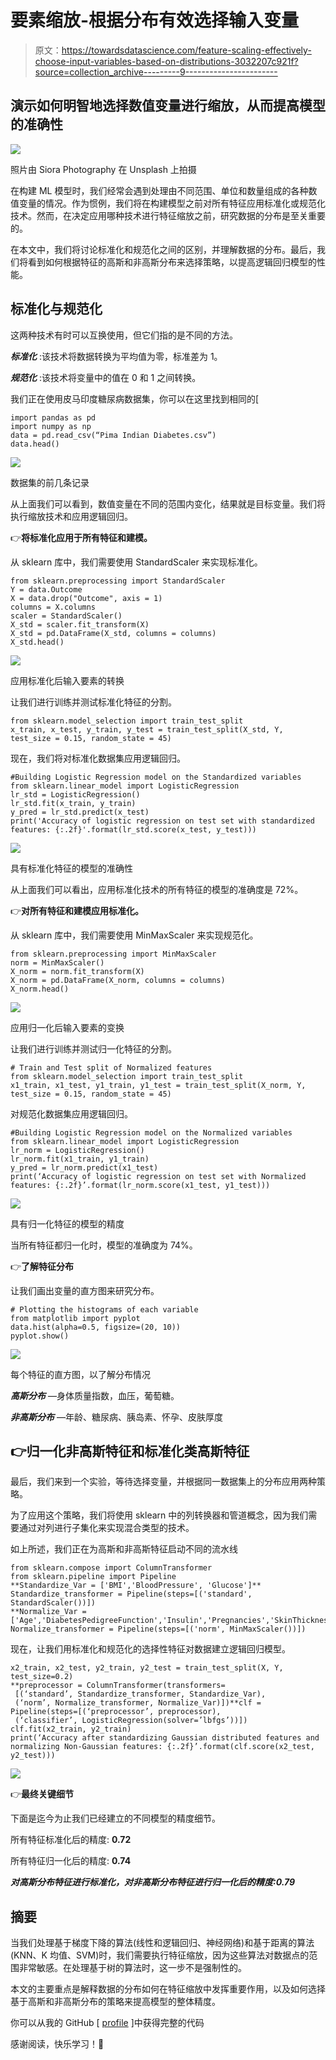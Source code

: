 # 要素缩放-根据分布有效选择输入变量

> 原文：<https://towardsdatascience.com/feature-scaling-effectively-choose-input-variables-based-on-distributions-3032207c921f?source=collection_archive---------9----------------------->

## 演示如何明智地选择数值变量进行缩放，从而提高模型的准确性

![](img/466713ccb0a475b028b3d7d52fd85c92.png)

照片由 Siora Photography 在 Unsplash 上拍摄

在构建 ML 模型时，我们经常会遇到处理由不同范围、单位和数量组成的各种数值变量的情况。作为惯例，我们将在构建模型之前对所有特征应用标准化或规范化技术。然而，在决定应用哪种技术进行特征缩放之前，研究数据的分布是至关重要的。

在本文中，我们将讨论标准化和规范化之间的区别，并理解数据的分布。最后，我们将看到如何根据特征的高斯和非高斯分布来选择策略，以提高逻辑回归模型的性能。

## 标准化与规范化

这两种技术有时可以互换使用，但它们指的是不同的方法。

***标准化*** :该技术将数据转换为平均值为零，标准差为 1。

***规范化*** :该技术将变量中的值在 0 和 1 之间转换。

我们正在使用皮马印度糖尿病数据集，你可以在这里找到相同的[

```
import pandas as pd
import numpy as np
data = pd.read_csv(“Pima Indian Diabetes.csv”)
data.head()
```

![](img/bbce4e824d6ee5c4f74375c82b7ef129.png)

数据集的前几条记录

从上面我们可以看到，数值变量在不同的范围内变化，结果就是目标变量。我们将执行缩放技术和应用逻辑回归。

👉**将标准化应用于所有特征和建模。**

从 sklearn 库中，我们需要使用 StandardScaler 来实现标准化。

```
from sklearn.preprocessing import StandardScaler
Y = data.Outcome
X = data.drop("Outcome", axis = 1)
columns = X.columns
scaler = StandardScaler()
X_std = scaler.fit_transform(X)
X_std = pd.DataFrame(X_std, columns = columns)
X_std.head()
```

![](img/f698a8b2a72074d2ac5fdee812db8ec7.png)

应用标准化后输入要素的转换

让我们进行训练并测试标准化特征的分割。

```
from sklearn.model_selection import train_test_split
x_train, x_test, y_train, y_test = train_test_split(X_std, Y, test_size = 0.15, random_state = 45)
```

现在，我们将对标准化数据集应用逻辑回归。

```
#Building Logistic Regression model on the Standardized variables
from sklearn.linear_model import LogisticRegression
lr_std = LogisticRegression()
lr_std.fit(x_train, y_train)
y_pred = lr_std.predict(x_test)
print('Accuracy of logistic regression on test set with standardized features: {:.2f}'.format(lr_std.score(x_test, y_test)))
```

![](img/ab9710e5a1e0aff193a2e10968bd9b38.png)

具有标准化特征的模型的准确性

从上面我们可以看出，应用标准化技术的所有特征的模型的准确度是 72%。

👉**对所有特征和建模应用标准化。**

从 sklearn 库中，我们需要使用 MinMaxScaler 来实现规范化。

```
from sklearn.preprocessing import MinMaxScaler
norm = MinMaxScaler()
X_norm = norm.fit_transform(X)
X_norm = pd.DataFrame(X_norm, columns = columns)
X_norm.head()
```

![](img/01e2b544253f252315ca86b91e6d9616.png)

应用归一化后输入要素的变换

让我们进行训练并测试归一化特征的分割。

```
# Train and Test split of Normalized features
from sklearn.model_selection import train_test_split
x1_train, x1_test, y1_train, y1_test = train_test_split(X_norm, Y, test_size = 0.15, random_state = 45)
```

对规范化数据集应用逻辑回归。

```
#Building Logistic Regression model on the Normalized variables
from sklearn.linear_model import LogisticRegression
lr_norm = LogisticRegression()
lr_norm.fit(x1_train, y1_train)
y_pred = lr_norm.predict(x1_test)
print(‘Accuracy of logistic regression on test set with Normalized features: {:.2f}’.format(lr_norm.score(x1_test, y1_test)))
```

![](img/8308caf9613459ea19e9a65b2338820c.png)

具有归一化特征的模型的精度

当所有特征都归一化时，模型的准确度为 74%。

👉**了解特征分布**

让我们画出变量的直方图来研究分布。

```
# Plotting the histograms of each variable
from matplotlib import pyplot
data.hist(alpha=0.5, figsize=(20, 10))
pyplot.show()
```

![](img/8dfc6aaf8741faf4929b0b0a4cec57ee.png)

每个特征的直方图，以了解分布情况

***高斯分布*** —身体质量指数，血压，葡萄糖。

***非高斯分布*** —年龄、糖尿病、胰岛素、怀孕、皮肤厚度

## 👉归一化非高斯特征和标准化类高斯特征

最后，我们来到一个实验，等待选择变量，并根据同一数据集上的分布应用两种策略。

为了应用这个策略，我们将使用 sklearn 中的列转换器和管道概念，因为我们需要通过对列进行子集化来实现混合类型的技术。

如上所述，我们正在为高斯和非高斯特征启动不同的流水线

```
from sklearn.compose import ColumnTransformer
from sklearn.pipeline import Pipeline
**Standardize_Var = ['BMI','BloodPressure', 'Glucose']**
Standardize_transformer = Pipeline(steps=[('standard', StandardScaler())])
**Normalize_Var = ['Age','DiabetesPedigreeFunction','Insulin','Pregnancies','SkinThickness']**
Normalize_transformer = Pipeline(steps=[('norm', MinMaxScaler())])
```

现在，让我们用标准化和规范化的选择性特征对数据建立逻辑回归模型。

```
x2_train, x2_test, y2_train, y2_test = train_test_split(X, Y, test_size=0.2)
**preprocessor = ColumnTransformer(transformers=
 [(‘standard’, Standardize_transformer, Standardize_Var),
 (‘norm’, Normalize_transformer, Normalize_Var)])**clf = Pipeline(steps=[(‘preprocessor’, preprocessor),
 (‘classifier’, LogisticRegression(solver=’lbfgs’))])
clf.fit(x2_train, y2_train)
print(‘Accuracy after standardizing Gaussian distributed features and normalizing Non-Gaussian features: {:.2f}’.format(clf.score(x2_test, y2_test)))
```

![](img/291ec445513690c05aadc122e8bc5468.png)

👉**最终关键细节**

下面是迄今为止我们已经建立的不同模型的精度细节。

所有特征标准化后的精度: **0.72**

所有特征归一化后的精度: **0.74**

***对高斯分布特征进行标准化，对非高斯分布特征进行归一化后的精度:0.79***

## 摘要

当我们处理基于梯度下降的算法(线性和逻辑回归、神经网络)和基于距离的算法(KNN、K 均值、SVM)时，我们需要执行特征缩放，因为这些算法对数据点的范围非常敏感。在处理基于树的算法时，这一步不是强制性的。

本文的主要重点是解释数据的分布如何在特征缩放中发挥重要作用，以及如何选择基于高斯和非高斯分布的策略来提高模型的整体精度。

你可以从我的 GitHub [ [profile](https://github.com/SushmithaPulagam/FeatureScaling-with-Distributions) ]中获得完整的代码

感谢阅读，快乐学习！🙂